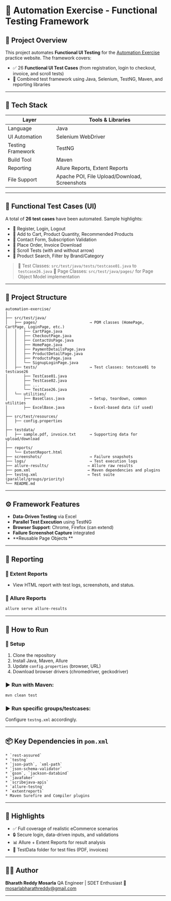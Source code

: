# 🚀 Automation Exercise - Functional Testing Framework

## 🧾 Project Overview

This project automates **Functional UI Testing**  for the [Automation Exercise](https://automationexercise.com) practice website. The framework covers:

* ✅ 26 **Functional UI Test Cases** (from registration, login to checkout, invoice, and scroll tests)
* 🧪 Combined test framework using Java, Selenium, TestNG, Maven, and reporting libraries

---

## 🧰 Tech Stack

| Layer             | Tools & Libraries                             |
| ----------------- | --------------------------------------------- |
| Language          | Java                                          |
| UI Automation     | Selenium WebDriver                            |
| Testing Framework | TestNG                                        |
| Build Tool        | Maven                                         |
| Reporting         | Allure Reports, Extent Reports                |
| File Support      | Apache POI, File Upload/Download, Screenshots |

---

## 🧪 Functional Test Cases (UI)

A total of **26 test cases** have been automated. Sample highlights:

* 🧍 Register, Login, Logout
* 🛒 Add to Cart, Product Quantity, Recommended Products
* 📩 Contact Form, Subscription Validation
* 🧾 Place Order, Invoice Download
* 📜 Scroll Tests (with and without arrow)
* 🔎 Product Search, Filter by Brand/Category

> 📂 Test Classes: `src/test/java/tests/testcase01.java` to `testcase26.java`
> 🧭 Page Classes: `src/test/java/pages/` for Page Object Model implementation

---

## 📁 Project Structure

```
automation-exercise/
│
├── src/test/java/
│   ├── pages/                       → POM classes (HomePage, CartPage, LoginPage, etc.)
│   │   ├── CartPage.java
│   │   ├── CheckoutPage.java
│   │   ├── ContactUsPage.java
│   │   ├── HomePage.java
│   │   ├── PaymentDetailsPage.java
│   │   ├── ProductDetailPage.java
│   │   ├── ProductsPage.java
│   │   └── SignupLoginPage.java
│   ├── tests/                       → Test classes: testcase01 to testcase26
│       ├── TestCase01.java
│       ├── TestCase02.java
│       ├── ...
│       └── TestCase26.java
│   └── utilities/
│       ├── BaseClass.java           → Setup, teardown, common utilities
│       ├── ExcelBase.java           → Excel-based data (if used)
│
├── src/test/resources/
│   ├── config.properties
│
├── testdata/
│   ├── sample.pdf, invoice.txt      → Supporting data for upload/download
│
├── reports/
│   └── ExtentReport.html
├── screenshots/                     → Failure snapshots
├── logs/                            → Test execution logs
├── allure-results/                 → Allure raw results
├── pom.xml                         → Maven dependencies and plugins
├── testng.xml                      → Test suite (parallel/groups/priority)
└── README.md
```

---

## ⚙️ Framework Features

* **Data-Driven Testing** via  Excel
* **Parallel Test Execution** using TestNG
* **Browser Support**: Chrome, Firefox (can extend)
* **Failure Screenshot Capture** integrated
* **Reusable Page Objects **

---

## 🧾 Reporting

### 🔷 Extent Reports

* View HTML report with test logs, screenshots, and status.

### 🔷 Allure Reports

```bash
allure serve allure-results
```

---

## 🚀 How to Run

### 🔧 Setup

1. Clone the repository
2. Install Java, Maven, Allure
3. Update `config.properties` (browser, URL)
4. Download browser drivers (chromedriver, geckodriver)

### ▶️ Run with Maven:

```bash
mvn clean test
```

### ▶️ Run specific groups/testcases:

Configure `testng.xml` accordingly.

---

## 📦 Key Dependencies in `pom.xml`

```
* `rest-assured`
* `testng`
* `json-path`, `xml-path`
* `json-schema-validator`
* `gson`, `jackson-databind`
* `javafaker`
* `scribejava-apis`
* `allure-testng`
* `extentreports`
* Maven Surefire and Compiler plugins
```

---

## 📌 Highlights

* ✅ Full coverage of realistic eCommerce scenarios
* 🔒 Secure login, data-driven inputs, and validations
* 📊 Allure + Extent Reports for result analysis
* 📁 TestData folder for test files (PDF, invoices)

---

## 👨‍💻 Author

**Bharath Reddy Mosarla**
QA Engineer | SDET Enthusiast
📧 [mosarlabharathreddy@gmail.com](mailto:mosarlabharathreddy@gmail.com)

---
